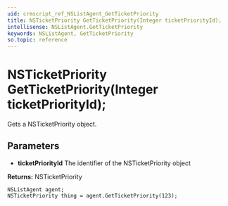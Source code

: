 ```yaml
---
uid: crmscript_ref_NSListAgent_GetTicketPriority
title: NSTicketPriority GetTicketPriority(Integer ticketPriorityId);
intellisense: NSListAgent.GetTicketPriority
keywords: NSListAgent, GetTicketPriority
so.topic: reference
---
```


# NSTicketPriority GetTicketPriority(Integer ticketPriorityId);

Gets a NSTicketPriority object.

## Parameters

* **ticketPriorityId** The identifier of the NSTicketPriority object

**Returns:** NSTicketPriority

```crmscript
NSListAgent agent;
NSTicketPriority thing = agent.GetTicketPriority(123);
```

